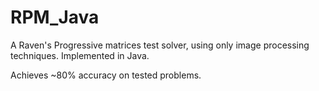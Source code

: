 # RPM_Java
A Raven's Progressive matrices test solver, using only image processing techniques. Implemented in Java. 

Achieves ~80% accuracy on tested problems.
